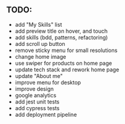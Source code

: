 ## TODO:

- add "My Skills" list
- add preview title on hover, and touch
- add skills (bdd, patterns, refactoring)
- add scroll up button
- remove sticky menu for small resolutions
- change home image
- use swiper for products on home page
- update tech stack and rework home page
- update "About me"
- improve menu for desktop
- improve design
- google analytics
- add jest unit tests
- add cypress tests
- add deployment pipeline

